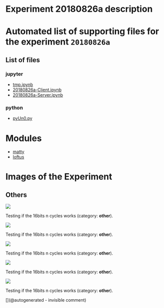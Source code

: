 # Experiment 20180826a description





# Automated list of supporting files for the __experiment `20180826a`__

## List of files

### jupyter

* [tmp.ipynb](/tmp.ipynb)
* [20180826a-Client.ipynb](/matty/20180826a/20180826a-Client.ipynb)
* [20180826a-Server.ipynb](/matty/20180826a/20180826a-Server.ipynb)


### python

* [pyUn0.py](/matty/20180826a/pyUn0.py)





# Modules

* [matty](/matty/)
* [loftus](/retired/loftus/)




# Images of the Experiment

## Others

![](/matty/20180826a/images/alllines_20180826a-1-2200-2600.jpg)

Testing if the 16bits n cycles works (category: __other__).

![](/matty/20180826a/images/detailed_20180826a-1-2200-2600.jpg)

Testing if the 16bits n cycles works (category: __other__).

![](/matty/20180826a/images/2DArray_20180826a.jpg)

Testing if the 16bits n cycles works (category: __other__).

![](/matty/20180826a/images/20180826a-1-all.jpg)

Testing if the 16bits n cycles works (category: __other__).

![](/matty/20180826a/images/_20180826a-1-2200-2600.jpg)

Testing if the 16bits n cycles works (category: __other__).










[](@autogenerated - invisible comment)